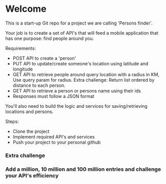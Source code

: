 # Welcome

This is a start-up Git repo for a project we are calling 'Persons finder'.

Your job is to create a set of API's that will feed a mobile application that has one purpose: find people around you.

Requirements:
- POST API to create a 'person'
- PUT API to update/create someone's location using latitude and longitude
- GET API to retrieve people around query location with a radius in KM, Use query param for radius. Extra challenge: Return list ordered by distance to each person.
- GET API to retrieve a person or persons name using their ids
- Responses must follow a JSON format

You'll also need to build the logic and services for saving/retrieving locations and persons.

Steps:
- Clone the project
- Implement required API's and services
- Push your project to your personal github


### Extra challenge
### Add a million, 10 million and 100 million entries and challenge your API's efficiency 
